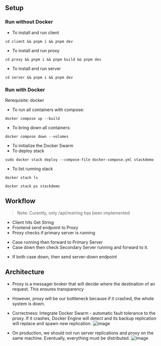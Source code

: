 ## Setup

### Run without Docker
- To install and run client
```
cd client && pnpm i && pnpm dev
```

- To install and run proxy
```
cd proxy && pnpm i && pnpm build && pnpm dev
```

- To install and run server
```
cd server && pnpm i && pnpm dev
```

### Run with Docker
Rerequisite: docker
- To run all containers with compose:
```
docker compose up --build
```
- To bring down all containers:
```
docker compose down --volumes
```

- To initialize the Docker Swarm
- To deploy stack
```
sudo docker stack deploy --compose-file docker-compose.yml stackdemo
```
- To list running stack
```
docker stack ls
```
```
docker stack ps stackdemo
```


## Workflow

> Note: Curently, only /api/mstring has been implemented

- Client hits Get String
- Frontend send endpoint to Proxy
- Proxy checks if primary server is running
+ Case running then forward to Primary Server
+ Case down then check Secondary Server running and forward to it.
- If both case down, then send server-down endpoint

## Architecture

- Proxy is a messager broker that will decide where the destination of an request. This ensures transparency
- However, proxy will be our bottleneck because if it crashed, the whole system is down.
- Correctness: Integrate Docker Swarm - automatic fault tolerance to the proxy. If it crashes, Docker Engine will detect and its backup replication will replace and spawn new replication.
![image](https://github.com/Harsh-S7/cpsc559Project/assets/65211251/2ea7745f-d341-41ab-8c37-13dceaf9f48c)

- On production, we should not run server replications and proxy on the same machine. Eventually, everything must be distributed.
![image](https://github.com/Harsh-S7/cpsc559Project/assets/65211251/1f80d766-3b7b-4183-9e19-2faafe37066b)



